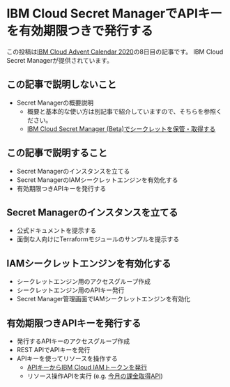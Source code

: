 # IBM Cloud Secret ManagerでAPIキーを有効期限つきで発行する

この投稿は[IBM Cloud Advent Calendar 2020](https://qiita.com/advent-calendar/2020/ibmcloud)の8日目の記事です。
IBM Cloud Secret Managerが提供されています。

## この記事で説明しないこと

* Secret Managerの概要説明
  * 概要と基本的な使い方は別記事で紹介していますので、そちらを参照ください。
  * [IBM Cloud Secret Manager (Beta)でシークレットを保管・取得する](https://ponzmild.hatenablog.com/entry/2020/11/28/002322)


## この記事で説明すること

* Secret Managerのインスタンスを立てる
* Secret ManagerのIAMシークレットエンジンを有効化する
* 有効期限つきAPIキーを発行する


## Secret Managerのインスタンスを立てる

* 公式ドキュメントを提示する
* 面倒な人向けにTerraformモジュールのサンプルを提示する


## IAMシークレットエンジンを有効化する

* シークレットエンジン用のアクセスグループ作成
* シークレットエンジン用のAPIキー発行
* Secret Manager管理画面でIAMシークレットエンジンを有効化


## 有効期限つきAPIキーを発行する

* 発行するAPIキーのアクセスグループ作成
* REST APIでAPIキーを発行
* APIキーを使ってリソースを操作する
  * [APIキーからIBM Cloud IAMトークンを発行](https://cloud.ibm.com/apidocs/secrets-manager#authentication)
  * リソース操作APIを実行 (e.g. [今月の課金取得API](https://cloud.ibm.com/apidocs/metering-reporting))
